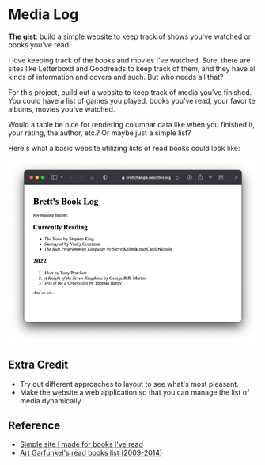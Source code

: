 # Media Log

**The gist**: build a simple website to keep track of shows you've watched or books you've read.

I love keeping track of the books and movies I've watched. Sure, there are sites like Letterboxd and Goodreads to keep track of them, and they have all kinds of information and covers and such. But who needs all that?

For this project, build out a website to keep track of media you've finished. You could have a list of games you played, books you've read, your favorite albums, movies you've watched.

Would a table be nice for rendering columnar data like when you finished it, your rating, the author, etc.? Or maybe just a simple list?

Here's what a basic website utilizing lists of read books could look like:

![Screenshot of a book log, including a title, subtitle/description, and lists of books currently being read and that have been read in the current year](./img/book-log.webp)

## Extra Credit

- Try out different approaches to layout to see what's most pleasant.
- Make the website a web application so that you can manage the list of media dynamically.

## Reference

- [Simple site I made for books I've read](https://brettchalupa.neocities.org/book-log.html)
- [Art Garfunkel's read books list (2009-2014)](https://www.artgarfunkel.com/library/list9.html)
